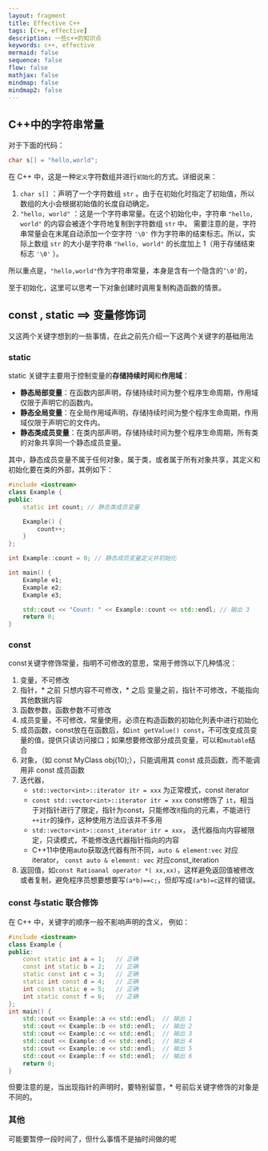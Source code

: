 ```yaml
---
layout: fragment
title: Effective C++
tags: [C++, effective]
description: 一些c++的知识点
keywords: c++, effective
mermaid: false
sequence: false
flow: false
mathjax: false
mindmap: false
mindmap2: false
---
```


## C++中的字符串常量

对于下面的代码：
```cpp
char s[] = "hello,world";
```
在 C++ 中，这是一种`定义`字符数组并进行`初始化`的方式。详细说来：
1. `char s[]` ：声明了一个字符数组 `str` 。由于在初始化时指定了初始值，所以数组的大小会根据初始值的长度自动确定。
2. `"hello, world"` ：这是一个字符串常量。在这个初始化中，字符串 `"hello, world"` 的内容会被逐个字符地复制到字符数组 `str` 中。
需要注意的是，字符串常量会在末尾自动添加一个空字符 `'\0'` 作为字符串的结束标志。所以，实际上数组 `str` 的大小是字符串 `"hello, world"` 的长度加上 1（用于存储结束标志 `'\0'` ）。

所以重点是，`"hello,world"`作为字符串常量，本身是含有一个隐含的`’\0‘`的，

至于初始化，这里可以思考一下对象创建时调用复制构造函数的情景。

## const , static ==> 变量修饰词
又这两个关键字想到的一些事情，在此之前先介绍一下这两个关键字的基础用法

### static

static 关键字主要用于控制变量的**存储持续时间**和**作用域**：

 -  **静态局部变量**：在函数内部声明，存储持续时间为整个程序生命周期，作用域仅限于声明它的函数内。
 -   **静态全局变量**：在全局作用域声明，存储持续时间为整个程序生命周期，作用域仅限于声明它的文件内。
 -   **静态类成员变量**：在类内部声明，存储持续时间为整个程序生命周期，所有类的对象共享同一个静态成员变量。

其中，静态成员变量不属于任何对象，属于类，或者属于所有对象共享，其定义和初始化要在类的外部，其例如下：
```cpp
#include <iostream>
class Example {
public:
    static int count; // 静态类成员变量

    Example() {
        count++;
    }
};

int Example::count = 0; // 静态成员变量定义并初始化

int main() {
    Example e1;
    Example e2;
    Example e3;

    std::cout << "Count: " << Example::count << std::endl; // 输出 3
    return 0;
}
```

### const
const关键字修饰常量，指明不可修改的意思，常用于修饰以下几种情况：
1. 变量，不可修改
2. 指针，* 之前 只想内容不可修改，* 之后 变量之前，指针不可修改，不能指向其他数据内容
3. 函数参数，函数参数不可修改
4. 成员变量，不可修改，常量使用，必须在构造函数的初始化列表中进行初始化
5. 成员函数，const放在在函数后，如`int getValue() const`，不可改变成员变量的值，提供只读访问接口；如果想要修改部分成员变量，可以和`mutable`结合
6. 对象，（如 const MyClass obj(10);），只能调用其 const 成员函数，而不能调用非 const 成员函数
7. 迭代器，
	- `std::vector<int>::iterator itr = xxx` 为正常模式，const iterator 
	- `const std::vector<int>::iterator itr = xxx`  const修饰了 `it`，相当于对指针进行了限定，指针为const，只能修改it指向的元素，不能进行`++itr`的操作，这种使用方法应该并不多用
	- `std::vector<int>::const_iterator itr = xxx`， 迭代器指向内容被限定，只读模式，不能修改迭代器指针指向的内容
	- C++11中使用auto获取迭代器有所不同，`auto & element:vec` 对应iterator， `const auto & element: vec` 对应const_iteration
8. 返回值，如`const Ratioanal operator *( xx,xx)`，这样避免返回值被修改或者复制，避免程序员想要想要写`(a*b)==c;`，但却写成`(a*b)=c`这样的错误。

### const 与static 联合修饰

在 C++ 中，关键字的顺序一般不影响声明的含义， 例如：

```cpp
#include <iostream>
class Example {
public:
    const static int a = 1;   // 正确
    const int static b = 2;   // 正确
    static const int c = 3;   // 正确
    static int const d = 4;   // 正确
    int const static e = 5;   // 正确
    int static const f = 6;   // 正确
};
int main() {
    std::cout << Example::a << std::endl;  // 输出 1
    std::cout << Example::b << std::endl;  // 输出 2
    std::cout << Example::c << std::endl;  // 输出 3
    std::cout << Example::d << std::endl;  // 输出 4
    std::cout << Example::e << std::endl;  // 输出 5
    std::cout << Example::f << std::endl;  // 输出 6
    return 0;
}
```

但要注意的是，当出现指针的声明时，要特别留意，* 号前后关键字修饰的对象是不同的。

### 其他

可能要暂停一段时间了，但什么事情不是抽时间做的呢